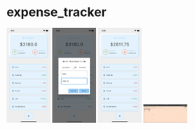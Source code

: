 # expense_tracker

<img src="lib/images/Before_Add.png" width="100" >  <img src="lib/images/Adding.png" width="100" > <img src="lib/images/After_add.png" width="100" > <img src="lib/images/Sheets.png" width="100" >      
